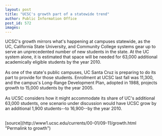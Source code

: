 ```yaml
---
layout: post
title: "UCSC's growth part of a statewide trend"
author: Public Information Office
post_id: 572
images:
---
```


<p>
  UCSC's growth mirrors what's happening at campuses statewide, as the UC, California State University, and Community College systems gear up to serve an unprecedented number of new students in the state. At the UC system alone, it is estimated that space will be needed for 63,000 additional academically eligible students by the year 2010.<br>
  <br>
  As one of the state's public campuses, UC Santa Cruz is preparing to do its part to provide for those students. Enrollment at UCSC last fall was 11,300, and the campus's Long-Range Development Plan, adopted in 1988, projects growth to 15,000 students by the year 2005.<br>
  <br>
  As UCSC considers how it might accommodate its share of UC's additional 63,000 students, one scenario under discussion would have UCSC grow by an additional 1,900 students--to 16,900--by the year 2010.<br>
  <br>

</p>
[source](http://www1.ucsc.edu/currents/00-01/09-11/growth.html "Permalink to growth")
